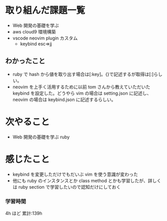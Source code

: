 # 取り組んだ課題一覧

- Web 開発の基礎を学ぶ
- aws cloud9 環境構築
- vscode neovim plugin カスタム
  - keybind esc=>jj

## わかったこと

- ruby で hash から値を取り出す場合は[:key]。{}で記述するが取得は[:]らしい。
- neovim を上手く活用するために以前 tom さんから教えていただいた keybind を設定した。どうやら vim の場合は setting.json に記述し、neovim の場合は keybind.json に記述するらしい。

# 次やること

- Web 開発の基礎を学ぶ ruby

# 感じたこと

- keybind を変更しただけでもだいぶ vim を使う意識が変わった
- 他にも ruby のインスタンスとか class method とかも学習したが、詳しくは ruby section で学習したいので認知だけにしておく

### 学習時間

4h ほど
累計:139h
